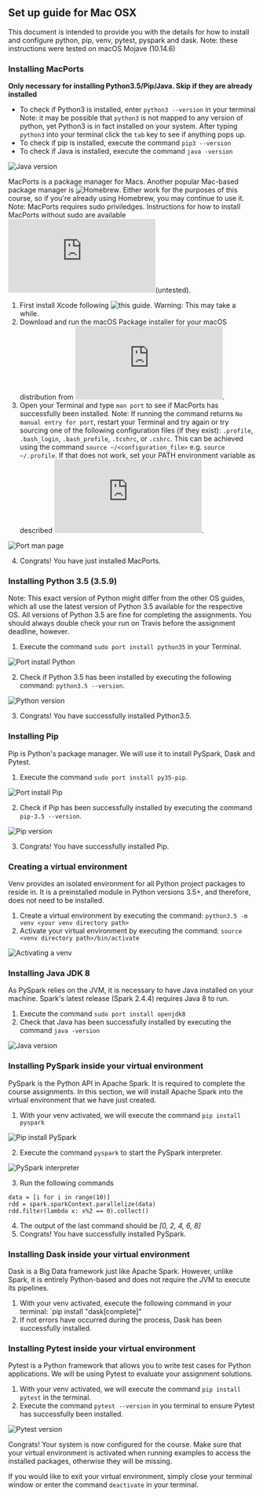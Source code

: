 ## Set up guide for Mac OSX

This document is intended to provide you with the details for how to install and
configure
python, pip, venv, pytest, pyspark and dask.
Note: these instructions were tested on macOS Mojave (10.14.6)


### Installing MacPorts

**Only necessary for installing Python3.5/Pip/Java. Skip if they are already installed**
- To check if Python3 is installed, enter `python3 --version` in your terminal
Note: it may be possible that `python3` is not mapped to any version of python, yet Python3 is in fact
installed on your system. After typing `python3` into your terminal click the `tab` key to see if anything pops up.
- To check if pip is installed, execute the command `pip3 --version`
- To check if Java is installed, execute the command `java -version`

![Java version](figures/macos/java-version.png)


MacPorts is a package manager for Macs. Another popular Mac-based package
manager is ![Homebrew](https://brew.sh/). Either work for the purposes of this
course, so if you're already using Homebrew, you may continue to use it.
Note: MacPorts requires sudo priviledges. Instructions for how to install MacPorts without
sudo are available ![here](http://www.scrimhub.org/support/userspace-macports.html)(untested).


1. First install Xcode following ![this guide](https://guide.macports.org/#installing.xcode). Warning: This may take a while.
2. Download and run the macOS Package installer for your macOS distribution
from ![here](https://www.macports.org/install.php).
3. Open your Terminal and type `man port` to see if MacPorts has successfully been installed.
Note: If running the command returns `No manual entry for port`, restart your
Terminal and try again or try sourcing one of the following configuration files
(if they exist): `.profile`, `.bash_login`, `.bash_profile`, `.tcshrc`, or `.cshrc`.
This can be achieved using the command `source ~/<configuration_file>`
e.g. `source ~/.profile`.
If that does not work, set your PATH environment variable as
described ![here](https://guide.macports.org/chunked/installing.shell.html).

![Port man page](figures/macos/port-manual.png)

4. Congrats! You have just installed MacPorts.

### Installing Python 3.5 (3.5.9)

Note: This exact version of Python might differ from the other OS guides, which all use the latest
version of Python 3.5 available for the respective OS. All versions of Python 3.5 are fine for completing the
assignments. You should always double check your run on Travis before the assignment deadline, however.

1. Execute the command `sudo port install python35` in your Terminal.

![Port install Python](figures/macos/python-install.png)

2. Check if Python 3.5 has been installed by executing the following command: `python3.5 --version`.

![Python version](figures/macos/python-version.png)

3. Congrats! You have successfully installed Python3.5.


### Installing Pip

Pip is Python's package manager. We will use it to install PySpark, Dask and Pytest.

1. Execute the command `sudo port install py35-pip`.

![Port install Pip](figures/macos/pip-install.png)

2. Check if Pip has been successfully installed by executing the command `pip-3.5 --version`.

![Pip version](figures/macos/pip-version.png)

3. Congrats! You have successfully installed Pip.

### Creating a virtual environment

Venv provides an isolated environment for all Python project packages to reside in. It is a preinstalled module
in Python versions 3.5+, and therefore, does not need to be installed.

1. Create a virtual environment by executing the command: `python3.5 -m venv <your venv directory path>`
2. Activate your virtual environment by executing the command: `source <venv directory path>/bin/activate`

![Activating a venv](figures/macos/venv-activate.png)

### Installing Java JDK 8

As PySpark relies on the JVM, it is necessary to have Java installed on your machine. Spark's latest release
(Spark 2.4.4) requires Java 8 to run.

1. Execute the command `sudo port install openjdk8`
2. Check that Java has been successfully installed by executing the command `java -version`

![Java version](figures/macos/java-version.png)

### Installing PySpark inside your virtual environment

PySpark is the Python API in Apache Spark. It is required to complete the course assignments.
In this section, we will install Apache Spark into the virtual environment that we
have just created.

1. With your venv activated, we will execute the command `pip install pyspark`

![Pip install PySpark](figures/macos/pyspark-install.png)

2. Execute the command `pyspark` to start the PySpark interpreter.

![PySpark interpreter](figures/macos/pyspark-interpreter.png)

3. Run the following commands

```
data = [i for i in range(10)]
rdd = spark.sparkContext.parallelize(data)
rdd.filter(lambda x: x%2 == 0).collect()
```

4. The output of the last command should be *[0, 2, 4, 6, 8]*
5. Congrats! You have successfully installed PySpark.


### Installing Dask inside your virtual environment

Dask is a Big Data framework just like Apache Spark. However, unlike Spark, it is
entirely Python-based and does not require the JVM to execute its pipelines.


1. With your venv activated, execute the following command in your terminal: `pip install "dask[complete]"
2. If not errors have occurred during the process, Dask has been successfully installed.

### Installing Pytest inside your virtual environment

Pytest is a Python framework that allows you to write test cases for Python applications.
We will be using Pytest to evaluate your assignment solutions.

1. With your venv activated, we will execute the command `pip install pytest` in the terminal.
2. Execute the command `pytest --version` in you terminal to ensure Pytest has successfully been installed.

![Pytest version](figures/macos/pytest-version.png)

Congrats! Your system is now configured for the course. Make sure that your virtual environment is activated when running
examples to access the installed packages, otherwise they will be missing.

If you would like to exit your virtual environment, simply close your terminal window or enter the command `deactivate` in your terminal.
